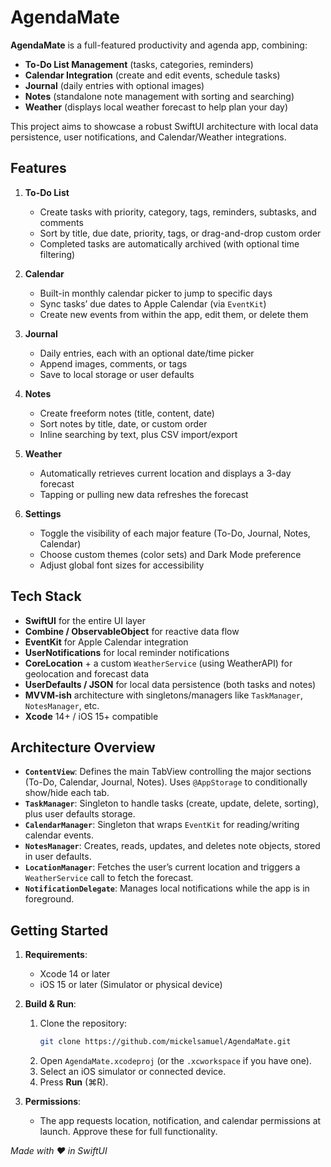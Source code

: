 # AgendaMate

**AgendaMate** is a full-featured productivity and agenda app, combining:
- **To-Do List Management** (tasks, categories, reminders)
- **Calendar Integration** (create and edit events, schedule tasks)
- **Journal** (daily entries with optional images)
- **Notes** (standalone note management with sorting and searching)
- **Weather** (displays local weather forecast to help plan your day)

This project aims to showcase a robust SwiftUI architecture with local data persistence, user notifications, and Calendar/Weather integrations.

## Features

1. **To-Do List**  
   - Create tasks with priority, category, tags, reminders, subtasks, and comments  
   - Sort by title, due date, priority, tags, or drag-and-drop custom order  
   - Completed tasks are automatically archived (with optional time filtering)

2. **Calendar**  
   - Built-in monthly calendar picker to jump to specific days  
   - Sync tasks’ due dates to Apple Calendar (via `EventKit`)  
   - Create new events from within the app, edit them, or delete them

3. **Journal**  
   - Daily entries, each with an optional date/time picker  
   - Append images, comments, or tags  
   - Save to local storage or user defaults

4. **Notes**  
   - Create freeform notes (title, content, date)  
   - Sort notes by title, date, or custom order  
   - Inline searching by text, plus CSV import/export

5. **Weather**  
   - Automatically retrieves current location and displays a 3-day forecast  
   - Tapping or pulling new data refreshes the forecast

6. **Settings**  
   - Toggle the visibility of each major feature (To-Do, Journal, Notes, Calendar)  
   - Choose custom themes (color sets) and Dark Mode preference  
   - Adjust global font sizes for accessibility

## Tech Stack

- **SwiftUI** for the entire UI layer  
- **Combine / ObservableObject** for reactive data flow  
- **EventKit** for Apple Calendar integration  
- **UserNotifications** for local reminder notifications  
- **CoreLocation** + a custom `WeatherService` (using WeatherAPI) for geolocation and forecast data  
- **UserDefaults / JSON** for local data persistence (both tasks and notes)  
- **MVVM-ish** architecture with singletons/managers like `TaskManager`, `NotesManager`, etc.  
- **Xcode** 14+ / iOS 15+ compatible  

## Architecture Overview

- **`ContentView`**: Defines the main TabView controlling the major sections (To-Do, Calendar, Journal, Notes). Uses `@AppStorage` to conditionally show/hide each tab.  
- **`TaskManager`**: Singleton to handle tasks (create, update, delete, sorting), plus user defaults storage.  
- **`CalendarManager`**: Singleton that wraps `EventKit` for reading/writing calendar events.  
- **`NotesManager`**: Creates, reads, updates, and deletes note objects, stored in user defaults.  
- **`LocationManager`**: Fetches the user’s current location and triggers a `WeatherService` call to fetch the forecast.  
- **`NotificationDelegate`**: Manages local notifications while the app is in foreground.

## Getting Started

1. **Requirements**:  
   - Xcode 14 or later  
   - iOS 15 or later (Simulator or physical device)  

2. **Build & Run**:  
   1. Clone the repository:  
      ```bash
      git clone https://github.com/mickelsamuel/AgendaMate.git
      ```
   2. Open `AgendaMate.xcodeproj` (or the `.xcworkspace` if you have one).  
   3. Select an iOS simulator or connected device.  
   4. Press **Run** (⌘R).

3. **Permissions**:  
   - The app requests location, notification, and calendar permissions at launch. Approve these for full functionality.

_Made with ♥ in SwiftUI_

